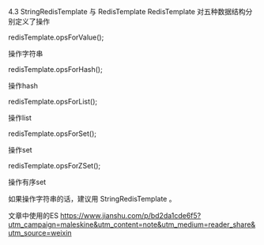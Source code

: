 4.3 StringRedisTemplate 与 RedisTemplate
RedisTemplate 对五种数据结构分别定义了操作

redisTemplate.opsForValue();

操作字符串

redisTemplate.opsForHash();

操作hash

redisTemplate.opsForList();

操作list

redisTemplate.opsForSet();

操作set

redisTemplate.opsForZSet();

操作有序set

如果操作字符串的话，建议用 StringRedisTemplate 。

文章中使用的ES
https://www.jianshu.com/p/bd2da1cde6f5?utm_campaign=maleskine&utm_content=note&utm_medium=reader_share&utm_source=weixin

